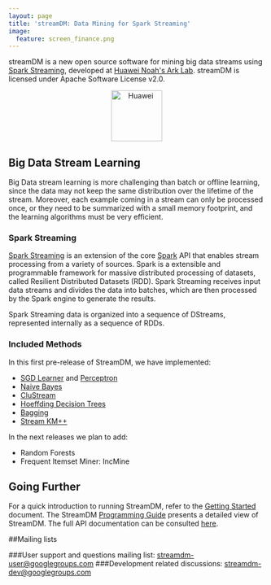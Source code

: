 ```yaml
---
layout: page
title: 'streamDM: Data Mining for Spark Streaming' 
image:
  feature: screen_finance.png
---
```


streamDM is a new open source software for mining big data streams using [Spark Streaming](https://spark.apache.org/streaming/), developed at [Huawei Noah's Ark
Lab](http://www.noahlab.com.hk/). streamDM is licensed under Apache Software License v2.0.

<p align="center"><img height="100" width="100" src="images/huawei-logo.png" alt="Huawei"></p>

## Big Data Stream Learning 

Big Data stream learning is more challenging than batch or offline learning,
since the data may not keep the same distribution over the lifetime of the
stream. Moreover, each example coming in a stream can only be processed once, or
they need to be summarized with a small memory footprint, and the learning
algorithms must be very efficient. 

### Spark Streaming

[Spark Streaming](https://spark.apache.org/streaming/) is an extension of the
core [Spark](https://spark.apache.org)  API that enables stream processing from
a variety of sources. Spark is a extensible and programmable framework for
massive distributed processing of datasets, called Resilient Distributed
Datasets (RDD). Spark Streaming receives input data streams and divides the data
into batches, which are then processed by the Spark engine to generate the
results.

Spark Streaming data is organized into a sequence of DStreams, represented
internally as a sequence of RDDs.

### <a name="methods"></a>Included Methods

In this first pre-release of StreamDM, we have implemented:

* [SGD Learner](docs/SGD.html) and [Perceptron](docs/SGD.html#perceptron)
* [Naive Bayes](docs/NB.html)
* [CluStream](docs/CluStream.html)
* [Hoeffding Decision Trees](docs/HDT.html)
* [Bagging](docs/Bagging.html)
* [Stream KM++](docs/StreamKM.html)

In the next releases we plan to add: 

* Random Forests
* Frequent Itemset Miner: IncMine

## Going Further

For a quick introduction to running StreamDM, refer to the [Getting
Started](docs/GettingStarted.html) document. The StreamDM [Programming
Guide](docs/Programming.html) presents a detailed view of StreamDM. The full API
documentation can be consulted [here](api/index.html). 

##Mailing lists

###User support and questions mailing list:
<a href="mailto:streamdm-user@googlegroups.com">streamdm-user@googlegroups.com</a>
###Development related discussions:
<a href="mailto:streamdm-dev@googlegroups.com">streamdm-dev@googlegroups.com</a>
